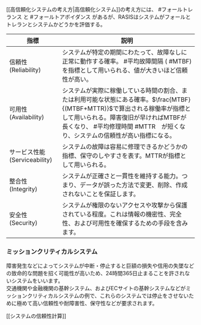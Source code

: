 [[高信頼化システムの考え方|高信頼化システム]]の考え方には、 #フォールトレランス と #フォールトアボイダンス があるが、RASISはシステムがフォールとトレランとシステムかどうかを評価する。

|指標|説明|
|---|---|
|信頼性 (Reliability)|システムが特定の期間にわたって、故障なしに正常に動作する確率。 #平均故障間隔 ( #MTBF)を指標として用いられる、値が大きいほど信頼性が高い。|
|可用性 (Availability)|システムが実際に稼働している時間の割合、または利用可能な状態にある確率。$\frac{MTBF}{(MTBF+MTTR)}$で算出される稼働率が指標として用いられる。障害復旧が早ければMTBFが長くなり、 #平均修理時間 #MTTR　が短くなり、システムの信頼性が高い指標になる。|
|サービス性能 (Serviceability)|システムの故障は容易に修理できるかどうかの指標、保守のしやすさを表す。MTTRが指標として用いられる。|
|整合性 (Integrity)|システムが正確さと一貫性を維持する能力。つまり、データが誤った方法で変更、削除、作成されないことを保証します。|
|安全性 (Security)|システムが権限のないアクセスや攻撃から保護されている程度。これは情報の機密性、完全性、および可用性を確保するための手段を含みます。|


### ミッションクリティカルシステム
障害発生などによってシステムが中断・停止すると巨額の損失や信用の失墜などの致命的な問題を招く可能性が高いため、24時間365日止まることを許されないシステムをいいます。  
交通機関や金融機関の基幹システム、およびECサイトの基幹システムなどがミッションクリティカルシステムの例で、これらのシステムでは停止をさせないために極めて高い信頼性や耐障害性、保守性などが要求されます。

[[システムの信頼性計算]]